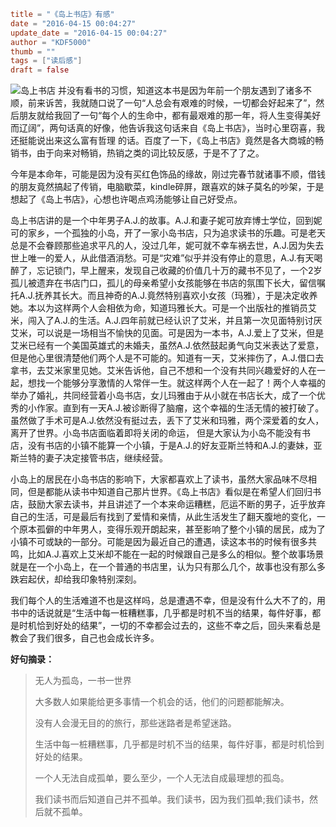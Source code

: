 ```toml
title = "《岛上书店》有感"
date = "2016-04-15 00:04:27"
update_date = "2016-04-15 00:04:27"
author = "KDF5000"
thumb = ""
tags = ["读后感"]
draft = false
```
![岛上书店](@media/archive/blog/image/daoshangshudian.jpg)
并没有看书的习惯，知道这本书是因为年前一个朋友遇到了诸多不顺，前来诉苦，我就随口说了一句“人总会有艰难的时候，一切都会好起来了”，然后朋友就给我回了一句“每个人的生命中，都有最艰难的那一年，将人生变得美好而辽阔”，两句话真的好像，他告诉我这句话来自《岛上书店》，当时心里窃喜，我还挺能说出来这么富有哲理 的话。百度了一下，《岛上书店》竟然是各大商城的畅销书，由于向来对畅销，热销之类的词比较反感，于是不了了之。

今年是本命年，可能是因为没有买红色饰品的缘故，刚过完春节就诸事不顺，借钱的朋友竟然搞起了传销，电脑歇菜，kindle碎屏，跟喜欢的妹子莫名的吵架，于是想起了《岛上书店》，心想也许喝点鸡汤能够让自己好受点。

<!-- more -->

岛上书店讲的是一个中年男子A.J.的故事。A.J.和妻子妮可放弃博士学位，回到妮可的家乡，一个孤独的小岛，开了一家小岛书店，只为追求读书的乐趣。可是老天总是不会眷顾那些追求平凡的人，没过几年，妮可就不幸车祸去世，A.J.因为失去世上唯一的爱人，从此借酒消愁。可是“灾难”似乎并没有停止的意思，A.J.有天喝醉了，忘记锁门，早上醒来，发现自己收藏的价值几十万的藏书不见了，一个2岁孤儿被遗弃在书店门口，孤儿的母亲希望小女孩能够在书店的氛围下长大，留信嘱托A.J.抚养其长大。而且神奇的A.J.竟然特别喜欢小女孩（玛雅），于是决定收养她。本以为这样两个人会相依为命，知道玛雅长大。可是一个出版社的推销员艾米，闯入了A.J.的生活。A.J.四年前就已经认识了艾米，并且第一次见面特别讨厌艾米，可以说是一场相当不愉快的见面。可是因为一本书，A.J.爱上了艾米，但是艾米已经有一个美国英雄式的未婚夫，虽然A.J.依然鼓起勇气向艾米表达了爱意，但是他心里很清楚他们两个人是不可能的。知道有一天，艾米摔伤了，A.J.借口去拿书，去艾米家里见她。艾米告诉他，自己不想和一个没有共同兴趣爱好的人在一起，想找一个能够分享激情的人常伴一生。就这样两个人在一起了！两个人幸福的举办了婚礼，共同经营着小岛书店，女儿玛雅由于从小就在书店长大，成了一个优秀的小作家。直到有一天A.J.被诊断得了脑瘤，这个幸福的生活无情的被打破了。虽然做了手术可是A.J.依然没有挺过去，丢下了艾米和玛雅，两个深爱着的女人，离开了世界。小岛书店面临着即将关闭的命运， 但是大家认为小岛不能没有书店，没有书店的小镇不能算一个小镇，于是A.J.的好友亚斯兰特和A.J.的妻妹，亚斯兰特的妻子决定接管书店，继续经营。

小岛上的居民在小岛书店的影响下，大家都喜欢上了读书，虽然大家品味不尽相同，但是都能从读书中知道自己那片世界。《岛上书店》看似是在希望人们回归书店，鼓励大家去读书，并且讲述了一个本来命运糟糕，厄运不断的男子，近乎放弃自己的生活，可是最后有找到了爱情和亲情，从此生活发生了翻天腹地的变化，一个原本孤僻的中年男人，变得乐观开朗起来，甚至影响了整个小镇的居民，成为了小镇不可或缺的一部分。可能是因为最近自己的遭遇，读这本书的时候有很多共鸣，比如A.J.喜欢上艾米却不能在一起的时候跟自己是多么的相似。整个故事场景就是在一个小岛上，在一个普通的书店里，认为只有那么几个，故事也没有那么多跌宕起伏，却给我印象特别深刻。

我们每个人的生活难道不也是这样吗，总是遭遇不幸，但是没有什么大不了的，用书中的话说就是“生活中每一桩糟糕事，几乎都是时机不当的结果，每件好事，都是时机恰到好处的结果”，一切的不幸都会过去的，这些不幸之后，回头来看总是教会了我们很多，自己也会成长许多。

**好句摘录：**
> 
> 无人为孤岛，一书一世界
> 
> 大多数人如果能给更多事情一个机会的话，他们的问题都能解决。
> 
> 没有人会漫无目的的旅行，那些迷路者是希望迷路。
> 
> 生活中每一桩糟糕事，几乎都是时机不当的结果，每件好事，都是时机恰到好处的结果。
> 
> 一个人无法自成孤单，要么至少，一个人无法自成最理想的孤岛。
> 
> 我们读书而后知道自己并不孤单。我们读书，因为我们孤单;我们读书，然后就不孤单。


